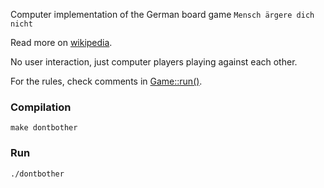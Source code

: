 Computer implementation of the German board game `Mensch ärgere dich nicht` 

Read more on [wikipedia](https://en.wikipedia.org/wiki/Mensch_ärgere_dich_nicht).

No user interaction, just computer players playing against each other. 

For the rules, check comments in [Game::run()](game.cpp).

### Compilation

    make dontbother

### Run
    
    ./dontbother
